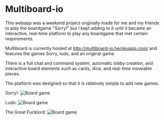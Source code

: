 # Multiboard-io

This webapp was a weekend project originally made for me and my friends to play the boardgame "Sorry!" but I kept adding to it until it became an interactive, real-time platform to play any boardgame that met certain requirements. 

Multiboard is currently hosted at http://multiboard-io.herokuapp.com/ and features the games Sorry, ludo, and an original game.

There is a full chat and command system, automatic lobby creation, and interactive board elements such as cards, dice, and real-time moveable pieces.

The platform was designed so that it is relatively simple to add new games.

Sorry!:
![Board game](https://i.imgur.com/OdJMANn.png)

Ludo:
![Board game](https://i.imgur.com/u8fDXoI.png)

The Great Fucklord:
![Board game](https://i.imgur.com/wB360c1.png)
